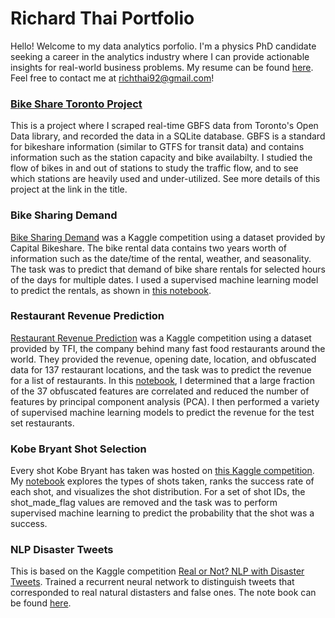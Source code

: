 # Richard Thai Portfolio  

Hello! Welcome to my data analytics porfolio. I'm a physics PhD candidate seeking a career in the analytics industry where I can provide actionable insights for real-world business problems. My resume can be found [here](https://rich-thai.github.io/about-me). Feel free to contact me at richthai92@gmail.com!



### [Bike Share Toronto Project](https://github.com/rich-thai/BikeShareTO)
This is a project where I scraped real-time GBFS data from Toronto's Open Data library, and recorded the data in a SQLite database. GBFS is a standard for bikeshare information (similar to GTFS for transit data) and contains information such as the station capacity and bike availabilty. I studied the flow of bikes in and out of stations to study the traffic flow, and to see which stations are heavily used and under-utilized. See more details of this project at the link in the title.

### Bike Sharing Demand
[Bike Sharing Demand](https://www.kaggle.com/c/bike-sharing-demand/overview) was a Kaggle competition using a dataset provided by Capital Bikeshare. The bike rental data contains two years worth of information such as the date/time of the rental, weather, and seasonality. The task was to predict that demand of bike share rentals for selected hours of the days for multiple dates. I used a supervised machine learning model to predict the rentals, as shown in [this notebook](https://github.com/rich-thai/Bike-Sharing-Demand/blob/master/BikeSharing.ipynb).

### Restaurant Revenue Prediction
[Restaurant Revenue Prediction](https://www.kaggle.com/c/restaurant-revenue-prediction) was a Kaggle competition using a dataset provided by TFI, the company behind many fast food restaurants around the world. They provided the revenue, opening date, location, and obfuscated data for 137 restaurant locations, and the task was to predict the revenue for a list of restaurants. In this [notebook](https://github.com/rich-thai/Kaggle-Restaurant-Revenue-Prediction/blob/master/Restaurant.ipynb), I determined that a large fraction of the 37 obfuscated features are correlated and reduced the number of features by principal component analysis (PCA). I then performed a variety of supervised machine learning models to predict the revenue for the test set restaurants.
 
### Kobe Bryant Shot Selection
Every shot Kobe Bryant has taken was hosted on [this Kaggle competition](https://www.kaggle.com/c/kobe-bryant-shot-selection). My [notebook](https://github.com/rich-thai/Kobe-Shot-Distribution/blob/master/Kobe-Shot-Prediction.ipynb) explores the types of shots taken, ranks the success rate of each shot, and visualizes the shot distribution. For a set of shot IDs, the shot_made_flag values are removed and the task was to perform supervised machine learning to predict the probability that the shot was a success. 


### NLP Disaster Tweets
This is based on the Kaggle competition [Real or Not? NLP with Disaster Tweets](https://www.kaggle.com/c/nlp-getting-started/overview). Trained a recurrent neural network to distinguish tweets that corresponded to real natural distasters and false ones. The note book can be found [here](https://github.com/rich-thai/Kaggle-NLP-Disaster-Tweets).
